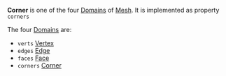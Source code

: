 **Corner** is one of the four [Domains](Domain.md) of [Mesh](Mesh.md).
It is implemented as property `corners`

The four [Domains](Domain.md) are:
- `verts` [Vertex](Vertex.md)
- `edges` [Edge](Edge.md)
- `faces` [Face](Face.md)
- `corners` [Corner](Corner.md)

  
